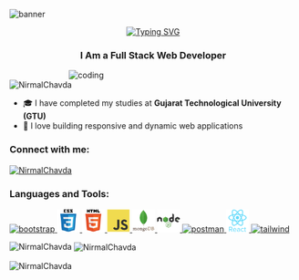 <!-- Banner -->
![banner](https://github.com/NIRMALCHAVDA30/NIRMALCHAVDA30/assets/165412827/5a2787a0-965b-49f8-9f25-5827817a4403)

<!-- Typing Animation -->
<div align="center">

[![Typing SVG](https://readme-typing-svg.herokuapp.com?color=00bfff&size=30&center=true&vCenter=true&lines=👋+Hey!+I'm+Nirmal+Chavda)](https://git.io/typing-svg)

</div>

<!-- Title -->
<h3 align="center">I Am a Full Stack Web Developer</h3>

<!-- Coding GIF -->
<img align="right" alt="coding" width="400" src="https://i.pinimg.com/originals/81/17/8b/81178b47a8598f0c81c4799f2cdd4057.gif">

<!-- Profile Views -->
<p align="left">
  <img src="https://komarev.com/ghpvc/?username=NIRMALCHAVDA30&label=Profile%20views&color=0e75b6&style=flat" alt="NirmalChavda" />
</p>

<!-- Education -->
- 🎓 I have completed my studies at **Gujarat Technological University (GTU)**  
- 🚀 I love building responsive and dynamic web applications

<!-- Social Links -->
<h3 align="left">Connect with me:</h3>
<p align="left">
  <a href="https://www.linkedin.com/in/nirmalchavda/" target="_blank">
    <img align="center" src="https://raw.githubusercontent.com/rahuldkjain/github-profile-readme-generator/master/src/images/icons/Social/linked-in-alt.svg" alt="NirmalChavda" height="30" width="40" />
  </a>
</p>

<!-- Tech Stack -->
<h3 align="left">Languages and Tools:</h3>
<p align="left">
  <a href="https://getbootstrap.com" target="_blank" rel="noreferrer">
    <img src="https://upload.wikimedia.org/wikipedia/commons/b/b2/Bootstrap_logo.svg" alt="bootstrap" width="40" height="40" />
  </a>
  <a href="https://www.w3schools.com/css/" target="_blank" rel="noreferrer">
    <img src="https://raw.githubusercontent.com/devicons/devicon/master/icons/css3/css3-original-wordmark.svg" alt="css3" width="40" height="40" />
  </a>
  <a href="https://www.w3.org/html/" target="_blank" rel="noreferrer">
    <img src="https://raw.githubusercontent.com/devicons/devicon/master/icons/html5/html5-original-wordmark.svg" alt="html5" width="40" height="40" />
  </a>
  <a href="https://developer.mozilla.org/en-US/docs/Web/JavaScript" target="_blank" rel="noreferrer">
    <img src="https://raw.githubusercontent.com/devicons/devicon/master/icons/javascript/javascript-original.svg" alt="javascript" width="40" height="40" />
  </a>
  <a href="https://www.mongodb.com/" target="_blank" rel="noreferrer">
    <img src="https://raw.githubusercontent.com/devicons/devicon/master/icons/mongodb/mongodb-original-wordmark.svg" alt="mongodb" width="40" height="40" />
  </a>
  <a href="https://nodejs.org" target="_blank" rel="noreferrer">
    <img src="https://raw.githubusercontent.com/devicons/devicon/master/icons/nodejs/nodejs-original-wordmark.svg" alt="nodejs" width="40" height="40" />
  </a>
  <a href="https://postman.com" target="_blank" rel="noreferrer">
    <img src="https://www.vectorlogo.zone/logos/getpostman/getpostman-icon.svg" alt="postman" width="40" height="40" />
  </a>
  <a href="https://reactjs.org/" target="_blank" rel="noreferrer">
    <img src="https://raw.githubusercontent.com/devicons/devicon/master/icons/react/react-original-wordmark.svg" alt="react" width="40" height="40" />
  </a>
  <a href="https://tailwindcss.com/" target="_blank" rel="noreferrer">
    <img src="https://www.vectorlogo.zone/logos/tailwindcss/tailwindcss-icon.svg" alt="tailwind" width="40" height="40" />
  </a>
</p>

<!-- GitHub Stats -->
<p><img align="left" src="https://github-readme-stats.vercel.app/api/top-langs?username=NIRMALCHAVDA30&show_icons=true&locale=en&layout=compact" alt="NirmalChavda" /></p>

<p>&nbsp;<img align="center" src="https://github-readme-stats.vercel.app/api?username=NIRMALCHAVDA30&show_icons=true&locale=en" alt="NirmalChavda" /></p>

<p><img align="center" src="https://github-readme-streak-stats.herokuapp.com/?user=NIRMALCHAVDA30" alt="NirmalChavda" /></p>
